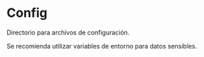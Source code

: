 # Config
Directorio para archivos de configuración.

Se recomienda utilizar variables de entorno para datos sensibles.
